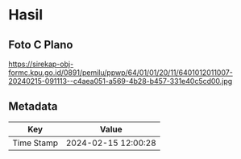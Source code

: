 # Hasil

## Foto C Plano

https://sirekap-obj-formc.kpu.go.id/0891/pemilu/ppwp/64/01/01/20/11/6401012011007-20240215-091113--c4aea051-a569-4b28-b457-331e40c5cd00.jpg


## Metadata

| Key        | Value               |
| ---------- | ------------------- |
| Time Stamp | 2024-02-15 12:00:28 |



